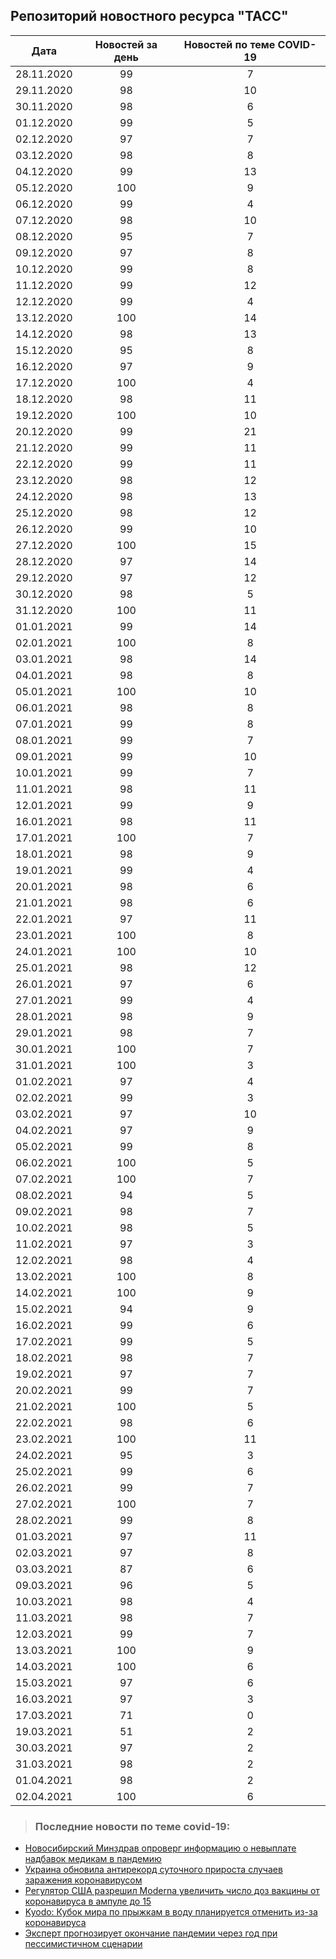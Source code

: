 ## Репозиторий новостного ресурса "ТАСС"
Дата| Новостей за день| Новостей по теме COVID-19
------- | :-----: | :-----: 
28.11.2020 | 99 | 7 
29.11.2020 | 98 | 10 
30.11.2020 | 98 | 6 
01.12.2020 | 99 | 5 
02.12.2020 | 97 | 7 
03.12.2020 | 98 | 8 
04.12.2020 | 99 | 13 
05.12.2020 | 100 | 9 
06.12.2020 | 99 | 4 
07.12.2020 | 98 | 10 
08.12.2020 | 95 | 7 
09.12.2020 | 97 | 8 
10.12.2020 | 99 | 8 
11.12.2020 | 99 | 12 
12.12.2020 | 99 | 4 
13.12.2020 | 100 | 14 
14.12.2020 | 98 | 13 
15.12.2020 | 95 | 8 
16.12.2020 | 97 | 9 
17.12.2020 | 100 | 4 
18.12.2020 | 98 | 11 
19.12.2020 | 100 | 10 
20.12.2020 | 99 | 21 
21.12.2020 | 99 | 11 
22.12.2020 | 99 | 11 
23.12.2020 | 98 | 12 
24.12.2020 | 98 | 13 
25.12.2020 | 98 | 12 
26.12.2020 | 99 | 10 
27.12.2020 | 100 | 15 
28.12.2020 | 97 | 14 
29.12.2020 | 97 | 12 
30.12.2020 | 98 | 5 
31.12.2020 | 100 | 11 
01.01.2021 | 99 | 14 
02.01.2021 | 100 | 8 
03.01.2021 | 98 | 14 
04.01.2021 | 98 | 8 
05.01.2021 | 100 | 10 
06.01.2021 | 98 | 8 
07.01.2021 | 99 | 8 
08.01.2021 | 99 | 7 
09.01.2021 | 99 | 10 
10.01.2021 | 99 | 7 
11.01.2021 | 98 | 11 
12.01.2021 | 99 | 9 
16.01.2021 | 98 | 11 
17.01.2021 | 100 | 7 
18.01.2021 | 98 | 9 
19.01.2021 | 99 | 4 
20.01.2021 | 98 | 6 
21.01.2021 | 98 | 6 
22.01.2021 | 97 | 11 
23.01.2021 | 100 | 8 
24.01.2021 | 100 | 10 
25.01.2021 | 98 | 12 
26.01.2021 | 97 | 6 
27.01.2021 | 99 | 4 
28.01.2021 | 98 | 9 
29.01.2021 | 98 | 7 
30.01.2021 | 100 | 7 
31.01.2021 | 100 | 3 
01.02.2021 | 97 | 4 
02.02.2021 | 99 | 3 
03.02.2021 | 97 | 10 
04.02.2021 | 97 | 9 
05.02.2021 | 99 | 8 
06.02.2021 | 100 | 5 
07.02.2021 | 100 | 7 
08.02.2021 | 94 | 5 
09.02.2021 | 98 | 7 
10.02.2021 | 98 | 5 
11.02.2021 | 97 | 3 
12.02.2021 | 98 | 4 
13.02.2021 | 100 | 8 
14.02.2021 | 100 | 9 
15.02.2021 | 94 | 9 
16.02.2021 | 99 | 6 
17.02.2021 | 99 | 5 
18.02.2021 | 98 | 7 
19.02.2021 | 97 | 7 
20.02.2021 | 99 | 7 
21.02.2021 | 100 | 5 
22.02.2021 | 98 | 6 
23.02.2021 | 100 | 11 
24.02.2021 | 95 | 3 
25.02.2021 | 99 | 6 
26.02.2021 | 99 | 7 
27.02.2021 | 100 | 7 
28.02.2021 | 99 | 8 
01.03.2021 | 97 | 11 
02.03.2021 | 97 | 8 
03.03.2021 | 87 | 6 
09.03.2021 | 96 | 5 
10.03.2021 | 98 | 4 
11.03.2021 | 98 | 7 
12.03.2021 | 99 | 7 
13.03.2021 | 100 | 9 
14.03.2021 | 100 | 6 
15.03.2021 | 97 | 6 
16.03.2021 | 97 | 3 
17.03.2021 | 71 | 0 
19.03.2021 | 51 | 2 
30.03.2021 | 97 | 2 
31.03.2021 | 98 | 2 
01.04.2021 | 98 | 2 
02.04.2021 | 100 | 6 

> ### Последние новости по теме covid-19:
+ [Новосибирский Минздрав опроверг информацию о невыплате надбавок медикам в пандемию](https://tass.ru/sibir-news/11055927)
+ [Украина обновила антирекорд суточного прироста случаев заражения коронавирусом](https://tass.ru/obschestvo/11055679)
+ [Регулятор США разрешил Moderna увеличить число доз вакцины от коронавируса в ампуле до 15](https://tass.ru/obschestvo/11055543)
+ [Kyodo: Кубок мира по прыжкам в воду планируется отменить из-за коронавируса](https://tass.ru/sport/11055207)
+ [Эксперт прогнозирует окончание пандемии через год при пессимистичном сценарии](https://tass.ru/obschestvo/11055155)
